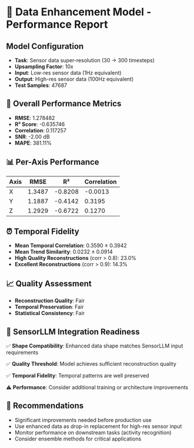 
# 🚀 Data Enhancement Model - Performance Report

## Model Configuration
- **Task**: Sensor data super-resolution (30 → 300 timesteps)
- **Upsampling Factor**: 10x
- **Input**: Low-res sensor data (1Hz equivalent)
- **Output**: High-res sensor data (100Hz equivalent)
- **Test Samples**: 47687

## 🎯 Overall Performance Metrics
- **RMSE**: 1.278482
- **R² Score**: -0.635746
- **Correlation**: 0.117257
- **SNR**: -2.00 dB
- **MAPE**: 381.11%

## 📊 Per-Axis Performance
| Axis | RMSE | R² | Correlation |
|------|------|----|---------| 
| X | 1.3487 | -0.8208 | -0.0013 |
| Y | 1.1887 | -0.4142 | 0.3195 |
| Z | 1.2929 | -0.6722 | 0.1270 |

## ⏰ Temporal Fidelity
- **Mean Temporal Correlation**: 0.3590 ± 0.3942
- **Mean Trend Similarity**: 0.0232 ± 0.0914
- **High Quality Reconstructions** (corr > 0.8): 23.0%
- **Excellent Reconstructions** (corr > 0.9): 14.3%

## 📈 Quality Assessment
- **Reconstruction Quality**: Fair
- **Temporal Preservation**: Fair
- **Statistical Consistency**: Fair

## 🎯 SensorLLM Integration Readiness
✅ **Shape Compatibility**: Enhanced data shape matches SensorLLM input requirements

✅ **Quality Threshold**: Model achieves sufficient reconstruction quality

✅ **Temporal Fidelity**: Temporal patterns are well preserved

⚠️ **Performance**: Consider additional training or architecture improvements

## 🔮 Recommendations
- Significant improvements needed before production use
- Use enhanced data as drop-in replacement for high-res sensor input
- Monitor performance on downstream tasks (activity recognition)
- Consider ensemble methods for critical applications
